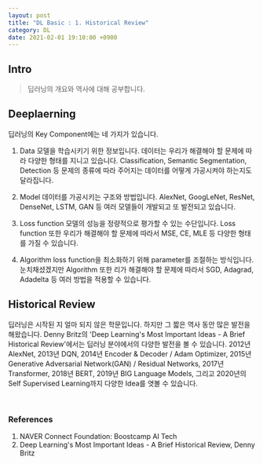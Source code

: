 ```yaml
---
layout: post
title: "DL Basic : 1. Historical Review"
category: DL
date: 2021-02-01 19:10:00 +0900
---
```

## Intro
>딥러닝의 개요와 역사에 대해 공부합니다.

## Deeplaerning
딥러닝의 Key Component에는 네 가지가 있습니다.

1. Data
    모델을 학습시키기 위한 정보입니다. 데이터는 우리가 해결해야 할 문제에 따라 다양한 형태를 지니고 있습니다. Classification, Semantic Segmentation, Detection 등 문제의 종류에 따라 주어지는 데이터를 어떻게 가공시켜야 하는지도 달라집니다.

2. Model
    데이터를 가공시키는 구조와 방법입니다. AlexNet, GoogLeNet, ResNet, DenseNet, LSTM, GAN 등 여러 모델들이 개발되고 또 발전되고 있습니다.

3. Loss function
    모델의 성능을 정량적으로 평가할 수 있는 수단입니다. Loss function 또한 우리가 해결해야 할 문제에 따라서 MSE, CE, MLE 등 다양한 형태를 가질 수 있습니다.

4. Algorithm
    loss function을 최소화하기 위해 parameter를 조절하는 방식입니다. 눈치채셨겠지만 Algorithm 또한 리가 해결해야 할 문제에 따라서 SGD, Adagrad, Adadelta 등 여러 방법을 적용할 수 있습니다.

## Historical Review
딥러닝은 시작된 지 얼마 되지 않은 학문입니다. 하지만 그 짧은 역사 동안 많은 발전을 해왔습니다. Denny Britz의 'Deep Learning's Most Important Ideas - A Brief Historical Review'에서는 딥러닝 분야에서의 다양한 발전을 볼 수 있습니다. 2012년 AlexNet, 2013년 DQN, 2014년 Encoder & Decoder / Adam Optimizer, 2015년 Generative Adversarial Network(GAN) / Residual Networks, 2017년 Transformer, 2018년 BERT, 2019년 BIG Language Models, 그리고 2020년의 Self Supervised Learning까지 다양한 Idea를 엿볼 수 있습니다.

<br/>

### References
1. NAVER Connect Foundation: Boostcamp AI Tech
2. Deep Learning's Most Important Ideas - A Brief Historical Review, Denny Britz

